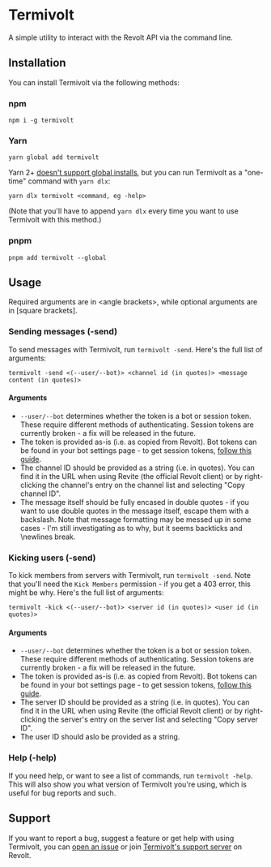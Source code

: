 # Termivolt

A simple utility to interact with the Revolt API via the command line.

## Installation

You can install Termivolt via the following methods:

### npm

`npm i -g termivolt`

### Yarn

`yarn global add termivolt`

Yarn 2+ [doesn't support global installs](https://github.com/yarnpkg/berry/issues/821), but you can run Termivolt as a "one-time" command with `yarn dlx`:

`yarn dlx termivolt <command, eg -help>`

(Note that you'll have to append `yarn dlx` every time you want to use Termivolt with this method.)

### pnpm

`pnpm add termivolt --global`

## Usage

Required arguments are in \<angle brackets>, while optional arguments are in [square brackets].

### Sending messages (-send)

To send messages with Termivolt, run `termivolt -send`. Here's the full list of arguments:

`termivolt -send <(--user/--bot)> <channel id (in quotes)> <message content (in quotes)>`

#### Arguments

- `--user/--bot` determines whether the token is a bot or session token. These require different methods of authenticating. Session tokens are currently broken - a fix will be released in the future.
- The token is provided as-is (i.e. as copied from Revolt). Bot tokens can be found in your bot settings page - to get session tokens, [follow this guide](https://infi.sh/post/revolt-tokens).
- The channel ID should be provided as a string (i.e. in quotes). You can find it in the URL when using Revite (the official Revolt client) or by right-clicking the channel's entry on the channel list and selecting "Copy channel ID".
- The message itself should be fully encased in double quotes - if you want to use double quotes in the message itself, escape them with a backslash. Note that message formatting may be messed up in some cases - I'm still investigating as to why, but it seems backticks and \newlines break.

### Kicking users (-send)

To kick members from servers with Termivolt, run `termivolt -send`. Note that you'll need the `Kick Members` permission - if you get a 403 error, this might be why. Here's the full list of arguments:

`termivolt -kick <(--user/--bot)> <server id (in quotes)> <user id (in quotes)>`

#### Arguments

- `--user/--bot` determines whether the token is a bot or session token. These require different methods of authenticating. Session tokens are currently broken - a fix will be released in the future.
- The token is provided as-is (i.e. as copied from Revolt). Bot tokens can be found in your bot settings page - to get session tokens, [follow this guide](https://infi.sh/post/revolt-tokens).
- The server ID should be provided as a string (i.e. in quotes). You can find it in the URL when using Revite (the official Revolt client) or by right-clicking the server's entry on the server list and selecting "Copy server ID".
- The user ID should aslo be provided as a string.

### Help (-help)

If you need help, or want to see a list of commands, run `termivolt -help`. This will also show you what version of Termivolt you're using, which is useful for bug reports and such.

## Support

If you want to report a bug, suggest a feature or get help with using Termivolt, you can [open an issue](https://github.com/rexogamer/termivolt/issues/new) or join [Termivolt's support server](https://rvlt.gg/ra9dr2Rd) on Revolt.
